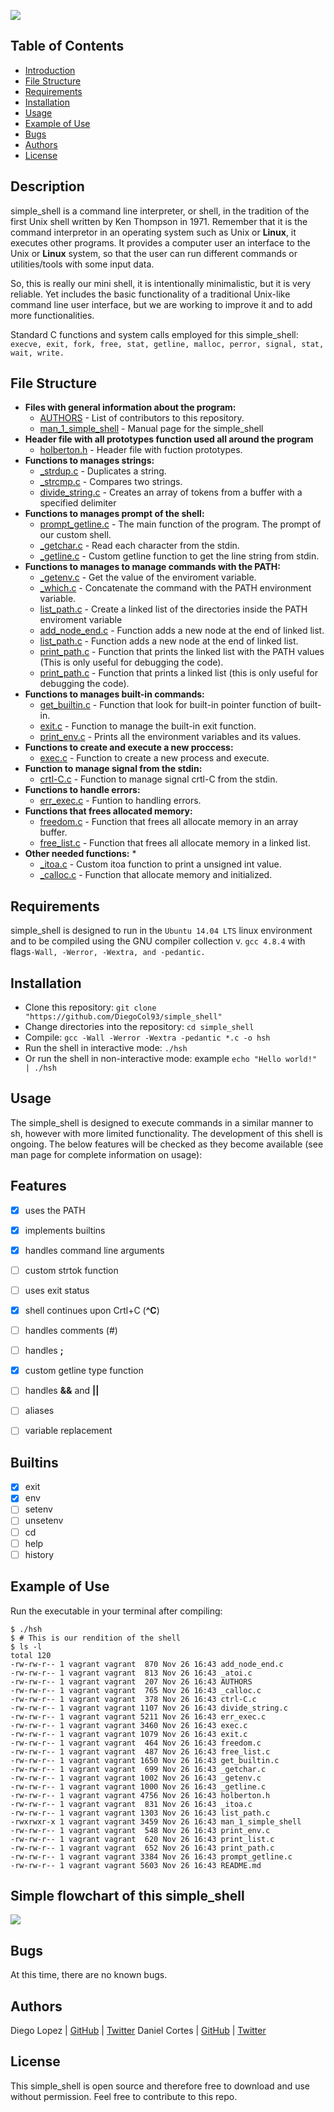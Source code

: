 ![](https://i.imgur.com/tJA0FHf.png)

## Table of Contents

* [Introduction](#Introduction)
* [File Structure](#file-structure)
* [Requirements](#requirements)
* [Installation](#installation)
* [Usage](#usage)
* [Example of Use](#example-of-use)
* [Bugs](#bugs)
* [Authors](#authors)
* [License](#license)

## Description

simple_shell is a command line interpreter, or shell, in the tradition of the first Unix shell written by Ken Thompson in 1971. Remember that it is the command interpretor in an operating system such as Unix or **Linux**, it executes other programs. It provides a computer user an interface to the Unix or **Linux** system, so that the user can run different commands or utilities/tools with some input data. 

So, this is really our mini shell, it  is intentionally minimalistic, but it is very reliable. Yet includes the basic functionality of a traditional Unix-like command line user interface, but we are working to improve it and to add more functionalities.   

Standard C functions  and system calls employed for this simple_shell:
 `execve, exit, fork, free, stat, getline, malloc, perror, signal, stat, wait, write.`

## File Structure

* **Files with general information about the program:**
    * [AUTHORS](AUTHORS) - List of contributors to this repository.
    * [man_1_simple_shell](man_1_simple_shell) - Manual page for the simple_shell
* **Header file with all prototypes function used all around the program**
    * [holberton.h](shell.h) - Header file with fuction prototypes.
* **Functions to manages strings:**
    * [_strdup.c](strdup.c) - Duplicates a string.
    * [_strcmp.c](strcmp.c) - Compares two strings.
    * [divide_string.c](divide_string.c) - Creates an array of tokens from a buffer with a specified delimiter
* **Functions to manages prompt of the shell:**
    * [prompt_getline.c](prompt_getline.c) - The main function of the program. The prompt of our custom shell.
    * [_getchar.c](_getchar.c) - Read each character from the stdin.
    * [_getline.c](_getline.c) - Custom getline function to get the line string from stdin.
* **Functions to manages to manage commands with the PATH:**
    * [_getenv.c](_getenv.c) - Get the value of the enviroment variable.
    * [_which.c](_which.c) - Concatenate the command with the PATH environment variable. 
    * [list_path.c](list_path.c) - Create a linked list of the directories inside the PATH enviroment variable
    * [add_node_end.c](add_node_end.c) - Function adds a new node at the end of linked list.
    * [list_path.c](list_path.c) - Function adds a new node at the end of linked list.
    * [print_path.c](print_path.c) - Function that prints the linked list with the PATH values (This is only useful for debugging the code).
    * [print_path.c](print_list.c) - Function that prints a linked list (this is only useful for debugging the code).
* **Functions to manages built-in commands:**
    * [get_builtin.c](get_builtin.c) - Function that look for built-in pointer function of built-in.
    * [exit.c](exit.c) - Function to manage the built-in exit function.
    * [print_env.c](print_env.c) - Prints all the environment variables and its values.
* **Functions to create and execute a new proccess:**
    * [exec.c](exec.c) - Function to create a new process and execute.
* **Function to manage signal from the stdin:**
    * [crtl-C.c](crtl-C.c) - Function to manage signal crtl-C from the stdin.   
* **Functions to handle errors:**
    * [err_exec.c](err_exec.c) - Funtion to handling  errors.
* **Functions that frees allocated memory:**
    * [freedom.c](freedom.c) - Function that frees all allocate memory in an array buffer.
    * [free_list.c](free_list.c) - Function that frees  all allocate memory in a linked list.
* **Other needed functions:**	   * 
    * [_itoa.c](_itoa.c) - Custom itoa function to print a unsigned int value. 
    * [_calloc.c](_calloc.c) - Function that allocate memory and initialized.

## Requirements

simple_shell is designed to run in the `Ubuntu 14.04 LTS` linux environment and to be compiled using the GNU compiler collection v. `gcc 4.8.4` with flags`-Wall, -Werror, -Wextra, and -pedantic.`

## Installation

   - Clone this repository: `git clone "https://github.com/DiegoCol93/simple_shell"`
   - Change directories into the repository: `cd simple_shell`
   - Compile: `gcc -Wall -Werror -Wextra -pedantic *.c -o hsh`
   - Run the shell in interactive mode: `./hsh`
   - Or run the shell in non-interactive mode: example `echo "Hello world!" | ./hsh`

## Usage

The simple_shell is designed to execute commands in a similar manner to sh, however with more limited functionality. The development of this shell is ongoing. The below features will be checked as they become available (see man page for complete information on usage):

## Features

- [x] uses the PATH
- [x] implements builtins
- [x] handles command line arguments
- [ ] custom strtok function
- [ ] uses exit status
- [x] shell continues upon Crtl+C (**^C**)
- [ ] handles comments (#)
- [ ] handles **;**
- [x] custom getline type function
- [ ] handles **&&** and **||**
- [ ] aliases
- [ ] variable replacement


## Builtins

- [x] exit
- [x] env
- [ ] setenv
- [ ] unsetenv
- [ ] cd
- [ ] help
- [ ] history

## Example of Use
Run the executable in your terminal after compiling:
```
$ ./hsh
$ # This is our rendition of the shell
$ ls -l
total 120
-rw-rw-r-- 1 vagrant vagrant  870 Nov 26 16:43 add_node_end.c
-rw-rw-r-- 1 vagrant vagrant  813 Nov 26 16:43 _atoi.c
-rw-rw-r-- 1 vagrant vagrant  207 Nov 26 16:43 AUTHORS
-rw-rw-r-- 1 vagrant vagrant  765 Nov 26 16:43 _calloc.c
-rw-rw-r-- 1 vagrant vagrant  378 Nov 26 16:43 ctrl-C.c
-rw-rw-r-- 1 vagrant vagrant 1107 Nov 26 16:43 divide_string.c
-rw-rw-r-- 1 vagrant vagrant 5211 Nov 26 16:43 err_exec.c
-rw-rw-r-- 1 vagrant vagrant 3460 Nov 26 16:43 exec.c
-rw-rw-r-- 1 vagrant vagrant 1079 Nov 26 16:43 exit.c
-rw-rw-r-- 1 vagrant vagrant  464 Nov 26 16:43 freedom.c
-rw-rw-r-- 1 vagrant vagrant  487 Nov 26 16:43 free_list.c
-rw-rw-r-- 1 vagrant vagrant 1650 Nov 26 16:43 get_builtin.c
-rw-rw-r-- 1 vagrant vagrant  699 Nov 26 16:43 _getchar.c
-rw-rw-r-- 1 vagrant vagrant 1002 Nov 26 16:43 _getenv.c
-rw-rw-r-- 1 vagrant vagrant 1000 Nov 26 16:43 _getline.c
-rw-rw-r-- 1 vagrant vagrant 4756 Nov 26 16:43 holberton.h
-rw-rw-r-- 1 vagrant vagrant  831 Nov 26 16:43 _itoa.c
-rw-rw-r-- 1 vagrant vagrant 1303 Nov 26 16:43 list_path.c
-rwxrwxr-x 1 vagrant vagrant 3459 Nov 26 16:43 man_1_simple_shell
-rw-rw-r-- 1 vagrant vagrant  548 Nov 26 16:43 print_env.c
-rw-rw-r-- 1 vagrant vagrant  620 Nov 26 16:43 print_list.c
-rw-rw-r-- 1 vagrant vagrant  652 Nov 26 16:43 print_path.c
-rw-rw-r-- 1 vagrant vagrant 3384 Nov 26 16:43 prompt_getline.c
-rw-rw-r-- 1 vagrant vagrant 5603 Nov 26 16:43 README.md

```

## Simple flowchart of this simple_shell
![](https://i.imgur.com/fJkI525.png)

## Bugs
At this time, there are no known bugs.

## Authors
Diego Lopez | [GitHub](https://github.com/DiegoCol93) | [Twitter](https://twitter.com/LopezDfelo93)
Daniel Cortes | [GitHub](https://github.com/el-dani-cortes) | [Twitter](https://twitter.com/El_Dani_Cortes)

## License
This simple_shell is open source and therefore free to download and use without permission. Feel free to contribute to this repo.